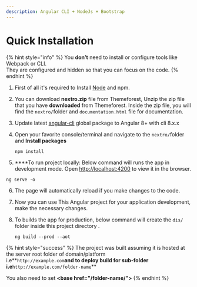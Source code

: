 ```yaml
---
description: Angular CLI + NodeJs + Bootstrap
---
```


# Quick Installation

{% hint style="info" %}
You **don’t** need to install or configure tools like Webpack or CLI.  
They are configured and hidden so that you can focus on the code.
{% endhint %}

1. First of all it's required to Install [Node](https://nodejs.org/en/) and npm.
2. You can download **nextro.zip** file from Themeforest, Unzip the zip file that you have **downloaded** from Themeforest. Inside the zip file, you will find the `nextro/`folder and `documentation.html` file for documentation.
3. Update latest [angular-cli](https://cli.angular.io/) global package to Angular 8+ with cli 8.x.x
4. Open your favorite console/terminal and navigate to the `nextro/`folder and **Install packages**

   ```text
   npm install
   ```

5.  ****To run project locally: Below command will runs the app in development mode. Open [http://localhost:4200](http://localhost:4200) to view it in the browser.

   ```text
   ng serve -o
   ```

6.  The page will automatically reload if you make changes to the code.
7. Now you can use This Angular project for your application development, make the necessary changes.
8. To builds the app for production, below command will create the `dis/` folder inside  this project directory .

   ```text
   ng build --prod --aot
   ```

{% hint style="success" %}
 The project was built assuming it is hosted at the server root folder of domain/platform   
i.e**`http://example.com`**and to deploy build for sub-folder   
i.e**`http://example.com/folder-name`**  

You also need to set **&lt;base href="/folder-name/"&gt;**
{% endhint %}




